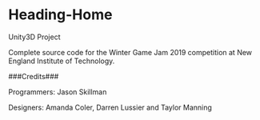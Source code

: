 # Heading-Home

Unity3D Project

Complete source code for the Winter Game Jam 2019 competition at New England Institute of Technology.

###Credits### 

Programmers: Jason Skillman

Designers: Amanda Coler, Darren Lussier and Taylor Manning
